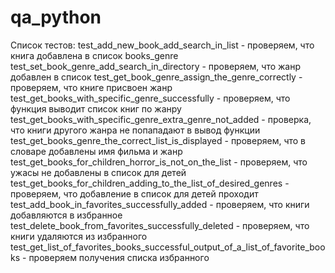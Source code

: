 # qa_python

Список тестов:
test_add_new_book_add_search_in_list - проверяем, что книга добавлена в список books_genre
test_set_book_genre_add_search_in_directory - проверяем, что жанр добавлен в список
test_get_book_genre_assign_the_genre_correctly - проверяем, что книге присвоен жанр
test_get_books_with_specific_genre_successfully - проверяем, что функция выводит список книг по жанру
test_get_books_with_specific_genre_extra_genre_not_added - проверка, что книги другого жанра не попападают в вывод функции
test_get_books_genre_the_correct_list_is_displayed - проверяем, что в словаре добавлены имя фильма и жанр
test_get_books_for_children_horror_is_not_on_the_list - проверяем, что ужасы не добавлены в список для детей
test_get_books_for_children_adding_to_the_list_of_desired_genres - проверяем, что добавление в список для детей проходит
test_add_book_in_favorites_successfully_added - проверяем, что книги добавляются в избранное
test_delete_book_from_favorites_successfully_deleted - проверяем, что книги удаляются из избранного
test_get_list_of_favorites_books_successful_output_of_a_list_of_favorite_books - проверяем получения списка избранного


